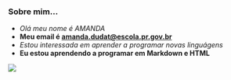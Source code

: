 ### Sobre mim...
- _Olá meu nome é AMANDA_  
- **Meu email é amanda.dudat@escola.pr.gov.br**
- <i>Estou interessada em aprender a programar novas linguágens</i>
- <b>Eu estou aprendendo a programar em Markdown e HTML</b>

![](https://shields.io/badge/Instagram-E4405F?style=for-the-badge&logo=instagram&logoColor=white)
